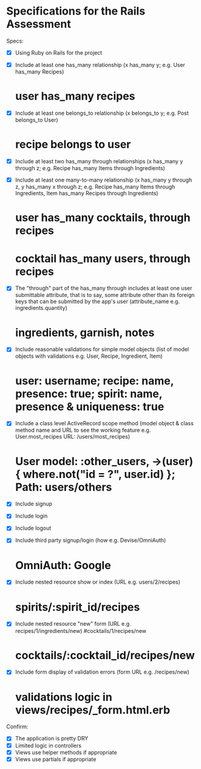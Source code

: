 # Specifications for the Rails Assessment

Specs:
- [x] Using Ruby on Rails for the project
- [x] Include at least one has_many relationship (x has_many y; e.g. User has_many Recipes)
    # user has_many recipes

- [x] Include at least one belongs_to relationship (x belongs_to y; e.g. Post belongs_to User)
    # recipe belongs to user

- [x] Include at least two has_many through relationships (x has_many y through z; e.g. Recipe has_many Items through Ingredients)
- [x] Include at least one many-to-many relationship (x has_many y through z, y has_many x through z; e.g. Recipe has_many Items through Ingredients, Item has_many Recipes through Ingredients)
    # user has_many cocktails, through recipes
    # cocktail has_many users, through recipes

- [x] The "through" part of the has_many through includes at least one user submittable attribute, that is to say, some attribute other than its foreign keys that can be submitted by the app's user (attribute_name e.g. ingredients.quantity)
    # ingredients, garnish, notes

- [x] Include reasonable validations for simple model objects (list of model objects with validations e.g. User, Recipe, Ingredient, Item)
    # user: username; recipe: name, presence: true; spirit: name, presence & uniqueness: true

- [x] Include a class level ActiveRecord scope method (model object & class method name and URL to see the working feature e.g. User.most_recipes URL: /users/most_recipes)
    # User model:  :other_users, ->(user) { where.not("id = ?", user.id) }; Path: users/others

- [x] Include signup
- [x] Include login
- [x] Include logout
- [x] Include third party signup/login (how e.g. Devise/OmniAuth)
    # OmniAuth: Google

- [x] Include nested resource show or index (URL e.g. users/2/recipes) 
    # spirits/:spirit_id/recipes

- [x] Include nested resource "new" form (URL e.g. recipes/1/ingredients/new) #cocktails/1/recipes/new
    # cocktails/:cocktail_id/recipes/new
    
- [x] Include form display of validation errors (form URL e.g. /recipes/new)
    # validations logic in views/recipes/_form.html.erb

Confirm:
- [x] The application is pretty DRY
- [x] Limited logic in controllers
- [x] Views use helper methods if appropriate
- [x] Views use partials if appropriate